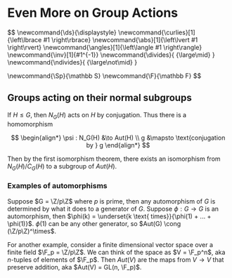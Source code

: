 # Even More on Group Actions

$$
\newcommand{\ds}{\displaystyle}
\newcommand{\curlies}[1]{\left\lbrace #1 \right\rbrace}
\newcommand{\abs}[1]{\left\lvert #1 \right\rvert}
\newcommand{\angles}[1]{\left\langle #1 \right\rangle}
\newcommand{\inv}[1]{#1^{-1}}
\newcommand{\divides}{ {\large\mid} }
\newcommand{\ndivides}{ {\large\not\mid} }

\newcommand{\Sp}{\mathbb S}
\newcommand{\F}{\mathbb F}
$$

## Groups acting on their normal subgroups

If $H \leq G$, then $N_G(H)$ acts on $H$ by conjugation. Thus there is a homomorphism

$$
\begin{align*}
\psi : N_G(H) &\to Aut(H) \\
g &\mapsto \text{conjugation by } g
\end{align*}
$$

Then by the first isomorphism theorem, there exists an isomorphism from $N_G(H) / C_G(H)$ to a subgroup of $Aut(H)$.

### Examples of automorphisms

Suppose $G = \Z/p\Z$ where $p$ is prime, then any automorphism of $G$ is determined by what it does to a generator of $G$. Suppose $\phi : G \to G$ is an automorphism, then $\phi(k) = \underset{k \text{ times}}{\phi(1) + ... + \phi(1)}$. $\phi(1)$ can be any other generator, so $Aut(G) \cong (\Z/p\Z)^\times$.

For another example, consider a finite dimensional vector space over a finite field $\F_p = \Z/p\Z$. We can think of the space as $V = \F_p^n$, aka $n$-tuples of elements of $\F_p$. Then $Aut(V)$ are the maps from $V \to V$ that preserve addition, aka $Aut(V) = GL(n, \F_p)$. 
